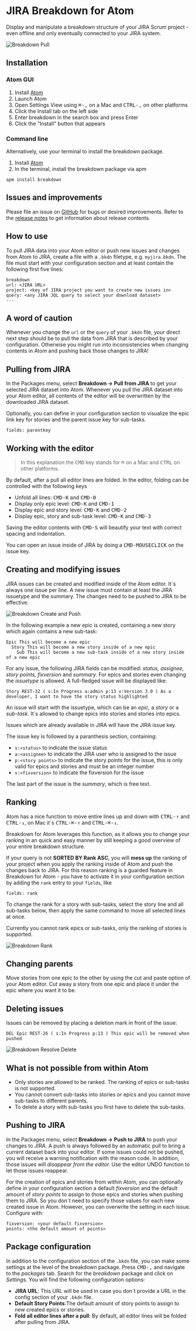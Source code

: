# JIRA Breakdown for Atom

Display and manipulate a breakdown structure of your JIRA Scrum project - even offline and only eventually connected to your JIRA system.

![Breakdown Pull](/doc/breakdown-pull.gif)

## Installation

### Atom GUI

1. Install [Atom](https://atom.io)
2. Launch Atom
3. Open Settings View using <kbd>⌘-,</kbd> on a Mac and <kbd>CTRL-,</kbd> on other platforms
4. Click the Install tab on the left side
5. Enter breakdown in the search box and press Enter
6. Click the "Install" button that appears

### Command line

Alternatively, use your terminal to install the breakdown package.

1. Install [Atom](https://atom.io)
2. In the terminal, install the breakdown package via apm

```
apm install breakdown
```

## Issues and improvements

Please file an issue on [GitHub](https://github.com/ulfschneider/breakdown/issues) for bugs or desired improvements. Refer to the [release notes](https://github.com/ulfschneider/breakdown/releases) to get information about release contents.

## How to use

To pull JIRA data into your Atom editor or push new issues and changes from Atom to JIRA, create a file with a `.bkdn` filetype, e.g. `myjira.bkdn`. The file must start with your configuration section and at least contain the following first five lines:

```
breakdown
url: <JIRA URL>
project: <key of JIRA project you want to create new issues in>
query: <any JIRA JQL query to select your download dataset>
---
```

## A word of caution

Whenever you change the ```url``` or the ```query``` of your ```.bkdn``` file, your direct next step should be to pull the data from JIRA that is described by your configuration. Otherwise you might run into inconsistencies when changing contents in Atom and pushing back those changes to JIRA!

## Pulling from JIRA

In the Packages menu, select **Breakdown → Pull from JIRA** to get your selected JIRA dataset into Atom. Whenever you pull the JIRA dataset into your Atom editor, all contents of the editor will be overwritten by the downloaded JIRA dataset.

Optionally, you can define in your configuration section to visualize the epic link key for stories and the parent issue key for sub-tasks.

```
fields: parentkey
```


## Working with the editor

> In this explanation the <kbd>CMD</kbd> key stands for <kbd>⌘</kbd> on a Mac and <kbd>CTRL</kbd> on other platforms.

By default, after a pull all editor lines are folded. In the editor, folding can be controlled with the following keys

- Unfold all lines: <kbd>CMD-K</kbd> and <kbd>CMD-0</kbd>
- Display only epic level: <kbd>CMD-K</kbd> and <kbd>CMD-1</kbd>
- Display epic and story level: <kbd>CMD-K</kbd> and <kbd>CMD-2</kbd>
- Display epic, story and sub-task level: <kbd>CMD-K</kbd> and <kbd>CMD-3</kbd>

Saving the editor contents with <kbd>CMD-S</kbd> will beautify your text with correct spacing and indentation.

You can open an issue inside of JIRA by doing a <kbd>CMD-MOUSECLICK</kbd> on the issue key.

## Creating and modifying issues

JIRA issues can be created and modified inside of the Atom editor. It´s always one issue per line. A new issue must contain at least the JIRA issuetype and the summary. The changes need to be pushed to JIRA to be effective. 

![Breakdown Create and Push](/doc/breakdown-create-push.gif)

In the following example a new epic is created, containing a new story which again contains a new sub-task:

```
Epic This will become a new epic
  Story This will become a new story inside of a new epic
    Sub This will become a new sub-task inside of a new story inside of a new epic
```

For any issue, the following JIRA fields can be modified: *status, assignee, story points, fixversion* and *summary.* For epics and stories even changing the *issuetype* is allowed. A full-fledged issue will be displayed like:

```
Story REST-32 ( s:In Progress a:admin p:13 v:Version 3.0 ) As a developer, I want to have the story status highlighted
```

An issue will start with the issuetype, which can be an *epic,* a *story* or a *sub-task*. It´s allowed to change epics into stories and stories into epics.

Issues which are already available in JIRA will have the JIRA issue key.

The issue key is followed by a paranthesis section, containing:

* ```s:<status>``` to indicate the issue status
* ```a:<assignee>``` to indicate the JIRA user who is assigned to the issue
* ```p:<story points>``` to indicate the story points for the issue, this is only valid for epics and stories and must be an integer number
* ```v:<fixversion>``` to indicate the fixversion for the issue

The last part of the issue is the *summary*, which is free text.

## Ranking 

Atom has a nice function to move entire lines up and down with <kbd>CTRL-↑</kbd> and <kbd>CTRL-↓</kbd>, on Mac it´s <kbd>CTRL-⌘-↑</kbd> and <kbd>CTRL-⌘-↓</kbd>.

Breakdown for Atom leverages this function, as it allows you to change your ranking in an quick and easy manner by still keeping a good overview of your entire breakdown structure. 

If your query is not **SORTED BY Rank ASC**, you will **mess up** the ranking of your project when you apply the ranking inside of Atom and push the changes back to JIRA. For this reason ranking is a guarded feature in Breakdown for Atom - you have to activate it in your configuration section by adding the ```rank``` entry to your ```fields```, like   

```
fields: rank
```

To change the rank for a story with sub-tasks, select the story line and all sub-tasks below, then apply the same command to move all selected lines at once.

Currently you cannot rank epics or sub-tasks, only the ranking of stories is supported.

![Breakdown Rank](/doc/breakdown-rank.gif)

## Changing parents

Move stories from one epic to the other by using the cut and paste option of your Atom editor. Cut away a story from one epic and place it under the epic where you want it to be.

## Deleting issues

Issues can be removed by placing a deletion mark in front of the issue:

```
DEL Epic REST-26 ( s:In Progress p:13 ) This epic will be removed when pushed
```

![Breakdown Resolve Delete](/doc/breakdown-resolve-delete.gif)


## What is not possible from within Atom

* Only stories are allowed to be ranked. The ranking of epics or sub-tasks is not supported.
* You cannot convert sub-tasks into stories or epics and you cannot move sub-tasks to different parents.
* To delete a story with sub-tasks you first have to delete the sub-tasks.

## Pushing to JIRA

In the Packages menu, select **Breakdown → Push to JIRA** to push your changes to JIRA. A push is always followed by an automatic pull to bring a current dataset back into your editor. If some issues could not be pushed, you will receive a warning notification with the reason code. In addition, those issues will *disappear from the editor.* Use the editor UNDO function to let those issues reappear.

For the creation of epics and stories from within Atom, you can optionally define in your configuration section a default *fixversion* and the default amount of *story points* to assign to those epics and stories when pushing them to JIRA. So you don´t need to specify those values for each new created issue in Atom. However, you can overwrite the setting in each issue. Configure with:

```
fixversion: <your default fixversion>
points: <the default amount of points>
```


## Package configuration

In addition to the configuration section of the ```.bkdn``` file, you can make some settings at the level of the breakdown package. Press <kbd>CMD-,</kbd> and navigate to the *packages* tab. Search for the *breakdown* package and click on *Settings.* You will find the following configuration options:

* **JIRA URL**: This URL will be used in case you don´t provide a URL in the config section of your ```.bkdn``` file.
* **Default Story Points**:The default amount of story points to assign to new created epics or stories.
* **Fold all editor lines after a pull**: By default, all editor lines will be folded after pulling from JIRA.




